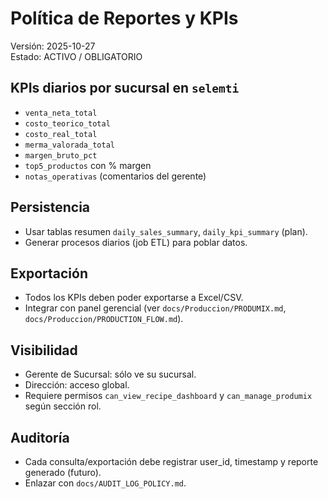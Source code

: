 # Política de Reportes y KPIs
Versión: 2025-10-27  
Estado: ACTIVO / OBLIGATORIO

## KPIs diarios por sucursal en `selemti`
- `venta_neta_total`
- `costo_teorico_total`
- `costo_real_total`
- `merma_valorada_total`
- `margen_bruto_pct`
- `top5_productos` con % margen
- `notas_operativas` (comentarios del gerente)

## Persistencia
- Usar tablas resumen `daily_sales_summary`, `daily_kpi_summary` (plan).  
- Generar procesos diarios (job ETL) para poblar datos.

## Exportación
- Todos los KPIs deben poder exportarse a Excel/CSV.  
- Integrar con panel gerencial (ver `docs/Produccion/PRODUMIX.md`, `docs/Produccion/PRODUCTION_FLOW.md`).

## Visibilidad
- Gerente de Sucursal: sólo ve su sucursal.  
- Dirección: acceso global.  
- Requiere permisos `can_view_recipe_dashboard` y `can_manage_produmix` según sección rol.

## Auditoría
- Cada consulta/exportación debe registrar user_id, timestamp y reporte generado (futuro).  
- Enlazar con `docs/AUDIT_LOG_POLICY.md`.
